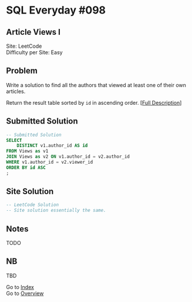 # SQL Everyday \#098

## Article Views I

Site: LeetCode\
Difficulty per Site: Easy

## Problem

Write a solution to find all the authors that viewed at least one of their own articles.

Return the result table sorted by `id` in ascending order. [[Full Description](https://leetcode.com/problems/article-views-i/description/)]

## Submitted Solution

```sql
-- Submitted Solution
SELECT 
    DISTINCT v1.author_id AS id
FROM Views as v1
JOIN Views as v2 ON v1.author_id = v2.author_id 
WHERE v1.author_id = v2.viewer_id
ORDER BY id ASC
;
```

## Site Solution

```sql
-- LeetCode Solution 
-- Site solution essentially the same.
```

## Notes

TODO

## NB

TBD

Go to [Index](../?tab=readme-ov-file#index)\
Go to [Overview](../?tab=readme-ov-file)
